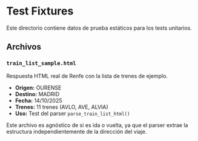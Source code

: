 # Test Fixtures

Este directorio contiene datos de prueba estáticos para los tests unitarios.

## Archivos

### `train_list_sample.html`

Respuesta HTML real de Renfe con la lista de trenes de ejemplo.

- **Origen:** OURENSE
- **Destino:** MADRID
- **Fecha:** 14/10/2025
- **Trenes:** 11 trenes (AVLO, AVE, ALVIA)
- **Uso:** Test del parser `parse_train_list_html()`

Este archivo es agnóstico de si es ida o vuelta, ya que el parser extrae la estructura independientemente de la dirección del viaje.


